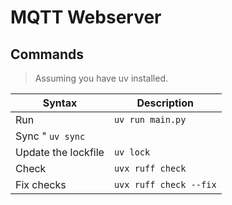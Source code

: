 # MQTT Webserver

## Commands

> Assuming you have uv installed.

| Syntax | Description |
| ----------- | ----------- |
| Run | `uv run main.py`|
| Sync " `uv sync` |
| Update the lockfile | `uv lock`|
| Check | `uvx ruff check` |
| Fix checks | `uvx ruff check --fix` |
